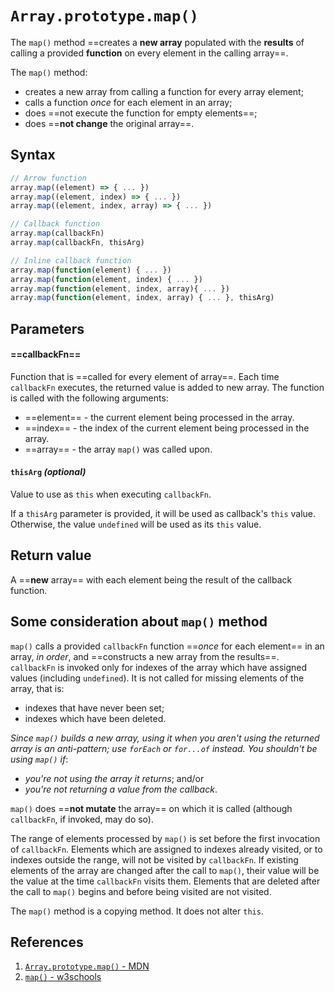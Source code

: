 # `Array.prototype.map()`

The `map()` method ==creates a **new array** populated with the **results** of calling a provided **function** on every element in the calling array==.

The `map()` method:

- creates a new array from calling a function for every array element;
- calls a function _once_ for each element in an array;
- does ==not execute the function for empty elements==;
- does ==**not change** the original array==.

## Syntax

```js
// Arrow function
array.map((element) => { ... })
array.map((element, index) => { ... })
array.map((element, index, array) => { ... })

// Callback function
array.map(callbackFn)
array.map(callbackFn, thisArg)

// Inline callback function
array.map(function(element) { ... })
array.map(function(element, index) { ... })
array.map(function(element, index, array){ ... })
array.map(function(element, index, array) { ... }, thisArg)
```

## Parameters

#### ==**callbackFn**==

Function that is ==called for every element of array==. Each time `callbackFn` executes, the returned value is added to new array. The function is called with the following arguments:

- ==element== - the current element being processed in the array.
- ==index== - the index of the current element being processed in the array.
- ==array== - the array `map()` was called upon.

#### `thisArg` _(optional)_

Value to use as `this` when executing `callbackFn`. 

If a `thisArg` parameter is provided, it will be used as callback's `this` value. Otherwise, the value `undefined` will be used as its `this` value.

## Return value

A ==**new** array== with each element being the result of the callback function.

## Some consideration about `map()` method

`map()` calls a provided `callbackFn` function ==_once_ for each element== in an array, _in order_, and ==constructs a new array from the results==. `callbackFn` is invoked only for indexes of the array which have assigned values (including `undefined`). It is not called for missing elements of the array, that is:

- indexes that have never been set;
- indexes which have been deleted.

_Since `map()` builds a new array, using it when you aren't using the returned array is an anti-pattern; use `forEach` or `for...of` instead. You shouldn't be using `map()` if_:

- _you're not using the array it returns_; and/or
- _you're not returning a value from the callback_.

`map()` does ==**not mutate** the array== on which it is called (although `callbackFn`, if invoked, may do so).

The range of elements processed by `map()` is set before the first invocation of `callbackFn`. Elements which are assigned to indexes already visited, or to indexes outside the range, will not be visited by `callbackFn`. If existing elements of the array are changed after the call to `map()`, their value will be the value at the time `callbackFn` visits them. Elements that are deleted after the call to `map()` begins and before being visited are not visited.

The `map()` method is a copying method. It does not alter `this`.

## References

1. [`Array.prototype.map()` - MDN](https://developer.mozilla.org/en-US/docs/Web/JavaScript/Reference/Global_Objects/Array/map)
2. [`map()` - w3schools](https://www.w3schools.com/jsref/jsref_map.asp)
